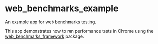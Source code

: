 # web_benchmarks_example

An example app for web benchmarks testing.

This app demonstrates how to run performance tests in Chrome using the [web_benchmarks_framework](https://github.com/material-components/material-components-flutter-experimental/tree/develop/web_benchmarks_framework) package.
